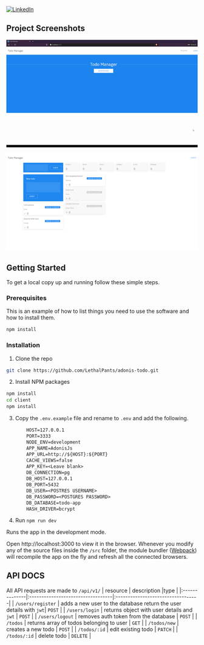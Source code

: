 [![LinkedIn][linkedin-shield]][linkedin-url]

## Project Screenshots

![Demo Gif][product-gif]


![Demo Screen Shot][product-screenshot]


<!-- GETTING STARTED -->

## Getting Started

To get a local copy up and running follow these simple steps.

### Prerequisites

This is an example of how to list things you need to use the software and how to install them.

```sh
npm install
```

### Installation

1. Clone the repo

```sh
git clone https://github.com/LethalPants/adonis-todo.git
```

2. Install NPM packages

```sh
npm install
cd client
npm install
```

3. Copy the `.env.example` file and rename to `.env` and add the following.

   ```
       HOST=127.0.0.1
       PORT=3333
       NODE_ENV=development
       APP_NAME=AdonisJs
       APP_URL=http://${HOST}:${PORT}
       CACHE_VIEWS=false
       APP_KEY=<Leave blank>
       DB_CONNECTION=pg
       DB_HOST=127.0.0.1
       DB_PORT=5432
       DB_USER=<POSTRES USERNAME>
       DB_PASSWORD=<POSTGRES PASSWORD>
       DB_DATABASE=todo-app
       HASH_DRIVER=bcrypt
   ```

4. Run `npm run dev`

Runs the app in the development mode.

Open http://localhost:3000 to view it in the browser. Whenever you modify any of the source files inside the `/src` folder,
the module bundler ([Webpack](http://webpack.github.io/)) will recompile the app on the fly and refresh all the connected browsers.


## API DOCS

All API requests are made to `/api/v1/`
| resource      | description                       |type                       |
|:--------------|:----------------------------------|:----------------------------------|
| `/users/register`      | adds a new user to the database return the user details with `jwt`| `POST` |
| `/users/login`    | returns object with user details and `jwt` | `POST` |
| `/users/logout` | removes auth token from the database | `POST` |
| `/todos`      | returns array of todos belonging to user | `GET` |
| `/todos/new`  | creates a new todo | `POST` |
| `/todos/:id` | edit existing todo | `PATCH` |
| `/todos/:id` | delete todo | `DELETE` |
 

[linkedin-shield]: https://img.shields.io/badge/-LinkedIn-black.svg?style=flat-square&logo=linkedin&colorB=555
[linkedin-url]: https://www.linkedin.com/in/hatim-murtuza/
[product-screenshot]: https://github.com/LethalPants/adonis-todo/blob/master/screenshot/dashboard.png
[product-gif]: https://github.com/LethalPants/adonis-todo/blob/master/screenshot/app-demo-final.gif
